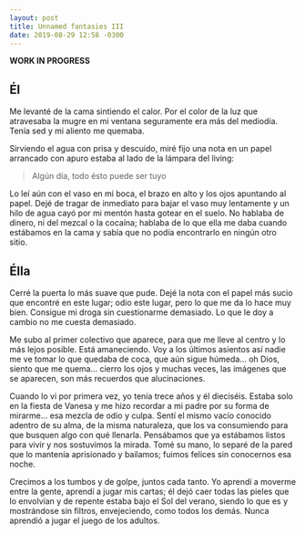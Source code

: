```yaml
---
layout: post
title: Unnamed fantasies III
date: 2019-08-29 12:58 -0300
---
```


**WORK IN PROGRESS**

## Él

Me levanté de la cama sintiendo el calor. Por el color de la luz que atravesaba
la mugre en mi ventana seguramente era más del mediodía. Tenía sed y mi aliento
me quemaba.

Sirviendo el agua con prisa y descuido, miré fijo una nota en un papel
arrancado con apuro estaba al lado de la lámpara del living:

> Algún día, todo ésto puede ser tuyo

Lo leí aún con el vaso en mi boca, el brazo en alto y los ojos apuntando al
papel. Dejé de tragar de inmediato para bajar el vaso muy lentamente y un hilo
de agua cayó por mi mentón hasta gotear en el suelo. No hablaba de dinero, ni
del mezcal o la cocaína; hablaba de lo que ella me daba cuando estábamos en la
cama y sabía que no podía encontrarlo en ningún otro sitio.

## Élla

Cerré la puerta lo más suave que pude. Dejé la nota con el papel más sucio que
encontré en este lugar; odio este lugar, pero lo que me da lo hace muy bien.
Consigue mi droga sin cuestionarme demasiado. Lo que le doy a cambio no me
cuesta demasiado.

Me subo al primer colectivo que aparece, para que me lleve al centro y lo más
lejos posible. Está amaneciendo. Voy a los últimos asientos así nadie me ve
tomar lo que quedaba de coca, que aún sigue húmeda... oh Dios, siento que me
quema... cierro los ojos y muchas veces, las imágenes que se aparecen, son más
recuerdos que alucinaciones.

Cuando lo vi por primera vez, yo tenía trece años y él dieciséis. Estaba solo
en la fiesta de Vanesa y me hizo recordar a mi padre por su forma de mirarme...
esa mezcla de odio y culpa. Sentí el mismo vacío conocido adentro de su alma,
de la misma naturaleza, que los va consumiendo para que busquen algo con qué
llenarla. Pensábamos que ya estábamos listos para vivir y nos sostuvimos la
mirada. Tomé su mano, lo separé de la pared que lo mantenía aprisionado y
bailamos; fuimos felices sin conocernos esa noche.

Crecimos a los tumbos y de golpe, juntos cada tanto. Yo aprendí a moverme entre
la gente, aprendí a jugar mis cartas; él dejó caer todas las pieles que lo
envolvían y de repente estaba bajo el Sol del verano, siendo lo que es y
mostrándose sin filtros, envejeciendo, como todos los demás. Nunca aprendió a
jugar el juego de los adultos.
